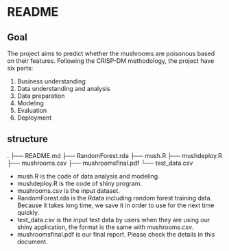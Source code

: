 # README

## Goal
The project aims to predict whether the mushrooms are poisonous based on their features. Following the CRISP-DM methodology, the project have six parts: 
1. Business understanding
2. Data understanding and analysis
3. Data preparation
4. Modeling
5. Evaluation
6. Deployment

## structure
.
├── README.md
├── RandomForest.rda
├── mush.R
├── mushdeploy.R
├── mushrooms.csv
├── mushroomsfinal.pdf
└── test_data.csv


- mush.R is the code of data analysis and modeling.
- mushdeploy.R is the code of shiny program.
- mushrooms.csv is the input dataset.
- RandomForest.rda is the Rdata including random forest training data. Because it takes long time, we save it in order to use for the next time quickly.
- test_data.csv is the input test data by users when they are using our shiny application, the format is the same with mushrooms.csv.
- mushroomsfinal.pdf is our final report. Please check the details in this document.



